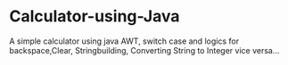 # Calculator-using-Java
A simple calculator using java AWT, switch case and logics for backspace,Clear, Stringbuilding, Converting String to Integer vice versa... 
